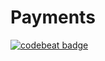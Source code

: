 # Payments

[![codebeat badge](https://codebeat.co/badges/1759c70d-1cce-465c-831d-4ca6471a76dc)](https://codebeat.co/projects/github-com-undefinedschool-payments-app-master)
